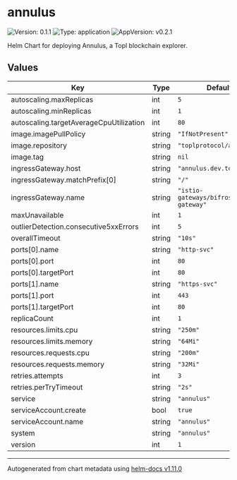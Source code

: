 # annulus

![Version: 0.1.1](https://img.shields.io/badge/Version-0.1.1-informational?style=flat-square) ![Type: application](https://img.shields.io/badge/Type-application-informational?style=flat-square) ![AppVersion: v0.2.1](https://img.shields.io/badge/AppVersion-v0.2.1-informational?style=flat-square)

Helm Chart for deploying Annulus, a Topl blockchain explorer.

## Values

| Key | Type | Default | Description |
|-----|------|---------|-------------|
| autoscaling.maxReplicas | int | `5` |  |
| autoscaling.minReplicas | int | `1` |  |
| autoscaling.targetAverageCpuUtilization | int | `80` |  |
| image.imagePullPolicy | string | `"IfNotPresent"` |  |
| image.repository | string | `"toplprotocol/annulus"` |  |
| image.tag | string | `nil` |  |
| ingressGateway.host | string | `"annulus.dev.topl.tech"` |  |
| ingressGateway.matchPrefix[0] | string | `"/"` |  |
| ingressGateway.name | string | `"istio-gateways/bifrost-gateway"` |  |
| maxUnavailable | int | `1` |  |
| outlierDetection.consecutive5xxErrors | int | `5` |  |
| overallTimeout | string | `"10s"` |  |
| ports[0].name | string | `"http-svc"` |  |
| ports[0].port | int | `80` |  |
| ports[0].targetPort | int | `80` |  |
| ports[1].name | string | `"https-svc"` |  |
| ports[1].port | int | `443` |  |
| ports[1].targetPort | int | `80` |  |
| replicaCount | int | `1` |  |
| resources.limits.cpu | string | `"250m"` |  |
| resources.limits.memory | string | `"64Mi"` |  |
| resources.requests.cpu | string | `"200m"` |  |
| resources.requests.memory | string | `"32Mi"` |  |
| retries.attempts | int | `3` |  |
| retries.perTryTimeout | string | `"2s"` |  |
| service | string | `"annulus"` |  |
| serviceAccount.create | bool | `true` |  |
| serviceAccount.name | string | `"annulus"` |  |
| system | string | `"annulus"` |  |
| version | int | `1` |  |

----------------------------------------------
Autogenerated from chart metadata using [helm-docs v1.11.0](https://github.com/norwoodj/helm-docs/releases/v1.11.0)
